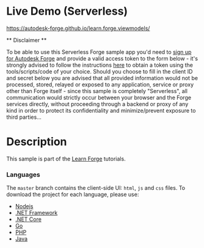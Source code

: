 # Live Demo (Serverless)

https://autodesk-forge.github.io/learn.forge.viewmodels/

** Disclaimer **

To be able to use this Serverless Forge sample app you'd need to [sign up for Autodesk Forge](https://forge.autodesk.com/developer/start-now/signup) and provide a valid access token to the form below - it's strongly advised to follow the instructions [here](https://forge.autodesk.com/developer/learn/twolegged-auth/overview) to obtain a token using the tools/scripts/code of your choice. Should you choose to fill in the client ID and secret below you are advised that all provided information would not be processed, stored, relayed or exposed to any application, service or proxy other than Forge itself - since this sample is completely "Serverless", all communication would strictly occur between your browser and the Forge services directly, without proceeding through a backend or proxy of any kind in order to protect its confidentiality and minimize/prevent exposure to third parties...

# Description

This sample is part of the [Learn Forge](http://learnforge.autodesk.io) tutorials.

### Languages

The `master` branch contains the client-side UI: `html`, `js` and `css` files. To download the project for each language, please use:

- [Nodejs](//github.com/Autodesk-Forge/learn.forge.viewmodels/tree/nodejs)
- [.NET Framework](//github.com/Autodesk-Forge/learn.forge.viewmodels/tree/net)
- [.NET Core](//github.com/Autodesk-Forge/learn.forge.viewmodels/tree/netcore)
- [Go](//github.com/Autodesk-Forge/learn.forge.viewmodels/tree/go)
- [PHP](//github.com/Autodesk-Forge/learn.forge.viewmodels/tree/php)
- [Java](//github.com/Autodesk-Forge/learn.forge.viewmodels/tree/java)
